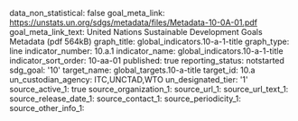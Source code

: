data_non_statistical: false
goal_meta_link: https://unstats.un.org/sdgs/metadata/files/Metadata-10-0A-01.pdf
goal_meta_link_text: United Nations Sustainable Development Goals Metadata (pdf 564kB)
graph_title: global_indicators.10-a-1-title
graph_type: line
indicator_number: 10.a.1
indicator_name: global_indicators.10-a-1-title
indicator_sort_order: 10-aa-01
published: true
reporting_status: notstarted
sdg_goal: '10'
target_name: global_targets.10-a-title
target_id: 10.a
un_custodian_agency: ITC,UNCTAD,WTO
un_designated_tier: '1'
source_active_1: true
source_organization_1: 
source_url_1: 
source_url_text_1: 
source_release_date_1: 
source_contact_1: 
source_periodicity_1: 
source_other_info_1: 
